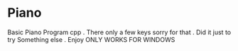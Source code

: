 # Piano
Basic Piano Program cpp . There only a few keys sorry for that . Did it just to try Something else . Enjoy
ONLY WORKS FOR WINDOWS
